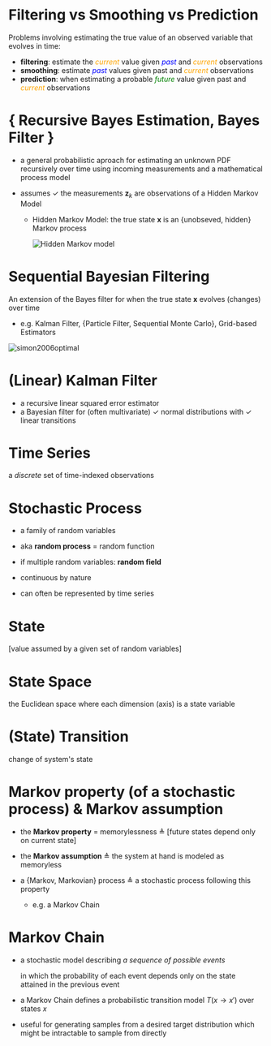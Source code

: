 # Filtering vs Smoothing vs Prediction

Problems involving estimating the true value of an observed variable that evolves in time:

- **filtering**: estimate the <span style="color:orange">*current*</span> value given <span style="color:blue">*past*</span>  and <span style="color:orange">*current*</span>  observations
- **smoothing**: estimate <span style="color:blue">*past*</span> values given past and <span style="color:orange">*current*</span>  observations
- **prediction**:  when estimating a probable <span style="color:green">*future*</span>  value given past and <span style="color:orange">*current*</span>  observations

[¹]: https://en.wikipedia.org/wiki/Recursive_Bayesian_estimation#Sequential_Bayesian_filtering

# { Recursive Bayes Estimation, Bayes Filter }

- a general probabilistic aproach for estimating an unknown PDF recursively over time using incoming measurements and a mathematical process model

- assumes $\checkmark$ the measurements $\mathbf{z}_k$ are observations of a Hidden Markov Model

  - Hidden Markov Model: the true state $\mathbf{x}$ is an {unobseved, hidden} Markov process

    ![Hidden Markov model](https://upload.wikimedia.org/wikipedia/commons/thumb/8/81/HMM_Kalman_Filter_Derivation.svg/466px-HMM_Kalman_Filter_Derivation.svg.png)

# Sequential Bayesian Filtering

An extension of the Bayes filter for when the true state $\mathbf{x}$ evolves (changes) over time

- e.g. Kalman Filter, {Particle Filter, Sequential Monte Carlo}, Grid-based Estimators

![simon2006optimal](/home/jonasmmiguel/.config/Typora/typora-user-images/image-20210101152620807.png)

# (Linear) Kalman Filter

- a recursive linear squared error estimator
- a Bayesian filter for (often multivariate) $\checkmark$ normal distributions with $\checkmark$ linear transitions

# Time Series

a *discrete* set of time-indexed observations

# Stochastic Process

- a family of random variables
- aka **random process** = random function
- if multiple random variables: **random field**

- continuous by nature
- can often be represented by time series

# State

[value assumed by a given set of random variables]

# State Space

the Euclidean space where each dimension (axis) is a state variable

# (State) Transition

change of system's state 

# Markov property (of a stochastic process) & Markov assumption

- the **Markov property** = memorylessness $\triangleq$ [future states depend only on current state]

- the **Markov assumption** $\triangleq$ the system at hand is modeled as memoryless

  

- a {Markov, Markovian} process $\triangleq$ a stochastic process following this property 
  
  - e.g. a Markov Chain

# Markov Chain

- a stochastic model describing *a sequence of possible events*

  in which the probability of each event depends only on the state attained in the previous event

- a Markov Chain defines a probabilistic transition model $T(x\rightarrow x')$ over states $x$

- useful for generating samples from a desired target distribution which might be intractable to sample from directly